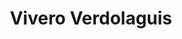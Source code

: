 ---
title: "Vivero Verdolaguis"
url: /mata-de-platano/vivero-verdolaguis/
shop: centro de jardinería
---
